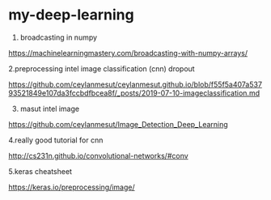 # my-deep-learning
1. broadcasting in numpy

https://machinelearningmastery.com/broadcasting-with-numpy-arrays/

2.preprocessing intel image classification (cnn) dropout

https://github.com/ceylanmesut/ceylanmesut.github.io/blob/f55f5a407a53793521849e107da3fccbdfbcea8f/_posts/2019-07-10-imageclassification.md

3. masut intel image 

https://github.com/ceylanmesut/Image_Detection_Deep_Learning

4.really good tutorial for cnn

http://cs231n.github.io/convolutional-networks/#conv

5.keras cheatsheet

https://keras.io/preprocessing/image/
